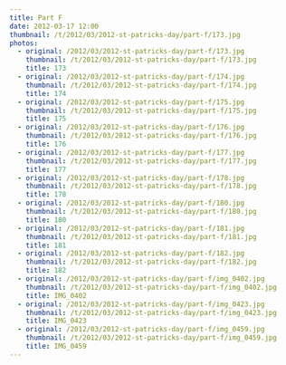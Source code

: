 ```yaml
---
title: Part F
date: 2012-03-17 12:00
thumbnail: /t/2012/03/2012-st-patricks-day/part-f/173.jpg
photos:
  - original: /2012/03/2012-st-patricks-day/part-f/173.jpg
    thumbnail: /t/2012/03/2012-st-patricks-day/part-f/173.jpg
    title: 173
  - original: /2012/03/2012-st-patricks-day/part-f/174.jpg
    thumbnail: /t/2012/03/2012-st-patricks-day/part-f/174.jpg
    title: 174
  - original: /2012/03/2012-st-patricks-day/part-f/175.jpg
    thumbnail: /t/2012/03/2012-st-patricks-day/part-f/175.jpg
    title: 175
  - original: /2012/03/2012-st-patricks-day/part-f/176.jpg
    thumbnail: /t/2012/03/2012-st-patricks-day/part-f/176.jpg
    title: 176
  - original: /2012/03/2012-st-patricks-day/part-f/177.jpg
    thumbnail: /t/2012/03/2012-st-patricks-day/part-f/177.jpg
    title: 177
  - original: /2012/03/2012-st-patricks-day/part-f/178.jpg
    thumbnail: /t/2012/03/2012-st-patricks-day/part-f/178.jpg
    title: 178
  - original: /2012/03/2012-st-patricks-day/part-f/180.jpg
    thumbnail: /t/2012/03/2012-st-patricks-day/part-f/180.jpg
    title: 180
  - original: /2012/03/2012-st-patricks-day/part-f/181.jpg
    thumbnail: /t/2012/03/2012-st-patricks-day/part-f/181.jpg
    title: 181
  - original: /2012/03/2012-st-patricks-day/part-f/182.jpg
    thumbnail: /t/2012/03/2012-st-patricks-day/part-f/182.jpg
    title: 182
  - original: /2012/03/2012-st-patricks-day/part-f/img_0402.jpg
    thumbnail: /t/2012/03/2012-st-patricks-day/part-f/img_0402.jpg
    title: IMG_0402
  - original: /2012/03/2012-st-patricks-day/part-f/img_0423.jpg
    thumbnail: /t/2012/03/2012-st-patricks-day/part-f/img_0423.jpg
    title: IMG_0423
  - original: /2012/03/2012-st-patricks-day/part-f/img_0459.jpg
    thumbnail: /t/2012/03/2012-st-patricks-day/part-f/img_0459.jpg
    title: IMG_0459
---
```

